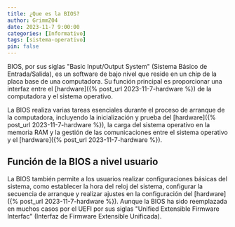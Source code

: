 ```yaml
---
title: ¿Que es la BIOS?
author: GrimmZ04
date: 2023-11-7 9:00:00
categories: [Informativo]
tags: [sistema-operativo]
pin: false
---
```


BIOS, por sus siglas "Basic Input/Output System" (Sistema Básico de Entrada/Salida), es un software de bajo nivel que reside en un chip de la placa base de una computadora. Su función principal es proporcionar una interfaz entre el [hardware]({% post_url 2023-11-7-hardware %}) de la computadora y el sistema operativo.

La BIOS realiza varias tareas esenciales durante el proceso de arranque de la computadora, incluyendo la inicialización y prueba del [hardware]({% post_url 2023-11-7-hardware %}), la carga del sistema operativo en la memoria RAM y la gestión de las comunicaciones entre el sistema operativo y el [hardware]({% post_url 2023-11-7-hardware %}).

## **Función de la BIOS a nivel usuario**

La BIOS también permite a los usuarios realizar configuraciones básicas del sistema, como establecer la hora del reloj del sistema, configurar la secuencia de arranque y realizar ajustes en la configuración del [hardware]({% post_url 2023-11-7-hardware %}). Aunque la BIOS ha sido reemplazada en muchos casos por el UEFI por sus siglas "Unified Extensible Firmware Interfac" (Interfaz de Firmware Extensible Unificada).